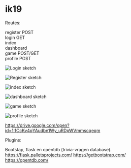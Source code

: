 # ik19
Routes:

register POST <br>
login GET <br>
index <br>
dashboard <br>
game POST/GET <br>
profile POST <br>

![Login sketch](https://raw.githubusercontent.com/Svanmansom/ik19/master/Schetsen/login.png)

![Register sketch](https://raw.githubusercontent.com/Svanmansom/ik19/master/Schetsen/register.png)

![index sketch](https://raw.githubusercontent.com/Svanmansom/ik19/master/Schetsen/index.png)

![dashboard sketch](https://raw.githubusercontent.com/Svanmansom/ik19/master/Schetsen/dashboard.png)

![game sketch](https://raw.githubusercontent.com/Svanmansom/ik19/master/Schetsen/game.png)

![profile sketch](https://raw.githubusercontent.com/Svanmansom/ik19/master/Schetsen/profile.png)

https://drive.google.com/open?id=1i1CcKv4qYAudbn1Wy_uRDpWVmmscqeqm

Plugins:

Bootstap, flask en opentdb (trivia-vragen database).
https://flask.palletsprojects.com/
https://getbootstrap.com/
https://opentdb.com/

